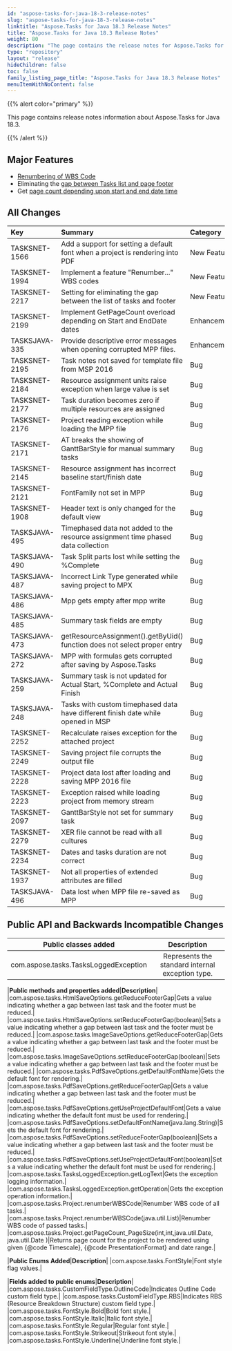 ```yaml
---
id: "aspose-tasks-for-java-18-3-release-notes"
slug: "aspose-tasks-for-java-18-3-release-notes"
linktitle: "Aspose.Tasks for Java 18.3 Release Notes"
title: "Aspose.Tasks for Java 18.3 Release Notes"
weight: 80
description: "The page contains the release notes for Aspose.Tasks for Java 18.3."
type: "repository"
layout: "release"
hideChildren: false
toc: false
family_listing_page_title: "Aspose.Tasks for Java 18.3 Release Notes"
menuItemWithNoContent: false
---
```


{{% alert color="primary" %}}

This page contains release notes information about Aspose.Tasks for Java 18.3.

{{% /alert %}}

## **Major Features**
- [Renumbering of WBS Code](/tasks/java/wbs-associated-with-a-task/#wbsassociatedwithatask-renumberwbscodes)
- Eliminating the [gap between Tasks list and page footer](/tasks/java/reducing-gap-between-tasks-list-and-footer/)
- Get [page count depending upon start and end date time](/tasks/java/working-with-project-pages/#workingwithprojectpages-programmingsample-getnumberofpagesbasedonstartandenddates)

## **All Changes**

|**Key**|**Summary**|**Category**|
| :- | :- | :- |
|TASKSNET-1566|Add a support for setting a default font when a project is rendering into PDF|New Feature|
|TASKSNET-1994|Implement a feature "Renumber..." WBS codes|New Feature|
|TASKSNET-2217|Setting for eliminating the gap between the list of tasks and footer|New Feature|
|TASKSNET-2199|Implement GetPageCount overload depending on Start and EndDate dates|Enhancement|
|TASKSJAVA-335|Provide descriptive error messages when opening corrupted MPP files.|Enhancement|
|TASKSNET-2195|Task notes not saved for template file from MSP 2016|Bug|
|TASKSNET-2184|Resource assignment units raise exception when large value is set|Bug|
|TASKSNET-2177|Task duration becomes zero if multiple resources are assigned|Bug|
|TASKSNET-2176|Project reading exception while loading the MPP file|Bug|
|TASKSNET-2171|AT breaks the showing of GanttBarStyle for manual summary tasks|Bug|
|TASKSNET-2145|Resource assignment has incorrect baseline start/finish date|Bug|
|TASKSNET-2121|FontFamily not set in MPP|Bug|
|TASKSNET-1908|Header text is only changed for the default view|Bug|
|TASKSJAVA-495|Timephased data not added to the resource assignment time phased data collection|Bug|
|TASKSJAVA-490|Task Split parts lost while setting the %Complete|Bug|
|TASKSJAVA-487|Incorrect Link Type generated while saving project to MPX|Bug|
|TASKSJAVA-486|Mpp gets empty after mpp write|Bug|
|TASKSJAVA-485|Summary task fields are empty|Bug|
|TASKSJAVA-473|getResourceAssignment().getByUid() function does not select proper entry|Bug|
|TASKSJAVA-272|MPP with formulas gets corrupted after saving by Aspose.Tasks|Bug|
|TASKSJAVA-259|Summary task is not updated for Actual Start, %Complete and Actual Finish|Bug|
|TASKSJAVA-248|Tasks with custom timephased data have different finish date while opened in MSP|Bug|
|TASKSNET-2252|Recalculate raises exception for the attached project|Bug|
|TASKSNET-2249|Saving project file corrupts the output file|Bug|
|TASKSNET-2228|Project data lost after loading and saving MPP 2016 file|Bug|
|TASKSNET-2223|Exception raised while loading project from memory stream|Bug|
|TASKSNET-2097|GanttBarStyle not set for summary task|Bug|
|TASKSNET-2279|XER file cannot be read with all cultures|Bug|
|TASKSNET-2234|Dates and tasks duration are not correct|Bug|
|TASKSNET-1937|Not all properties of extended attributes are filled|Bug|
|TASKSJAVA-496|Data lost when MPP file re-saved as MPP|Bug|

## **Public API and Backwards Incompatible Changes**

|**Public classes added**|**Description**|
| :-: | :-: |
|com.aspose.tasks.TasksLoggedException|Represents the standard internal exception type.|

|**Public methods and properties added**|**Description**|
|com.aspose.tasks.HtmlSaveOptions.getReduceFooterGap|Gets a value indicating whether a gap between last task and the footer must be reduced.|
|com.aspose.tasks.HtmlSaveOptions.setReduceFooterGap(boolean)|Sets a value indicating whether a gap between last task and the footer must be reduced.|
|com.aspose.tasks.ImageSaveOptions.getReduceFooterGap|Gets a value indicating whether a gap between last task and the footer must be reduced.|
|com.aspose.tasks.ImageSaveOptions.setReduceFooterGap(boolean)|Sets a value indicating whether a gap between last task and the footer must be reduced.|
|com.aspose.tasks.PdfSaveOptions.getDefaultFontName|Gets the default font for rendering.|
|com.aspose.tasks.PdfSaveOptions.getReduceFooterGap|Gets a value indicating whether a gap between last task and the footer must be reduced.|
|com.aspose.tasks.PdfSaveOptions.getUseProjectDefaultFont|Gets a value indicating whether the default font must be used for rendering.|
|com.aspose.tasks.PdfSaveOptions.setDefaultFontName(java.lang.String)|Sets the default font for rendering.|
|com.aspose.tasks.PdfSaveOptions.setReduceFooterGap(boolean)|Sets a value indicating whether a gap between last task and the footer must be reduced.|
|com.aspose.tasks.PdfSaveOptions.setUseProjectDefaultFont(boolean)|Sets a value indicating whether the default font must be used for rendering.|
|com.aspose.tasks.TasksLoggedException.getLogText|Gets the exception logging information.|
|com.aspose.tasks.TasksLoggedException.getOperation|Gets the exception operation information.|
|com.aspose.tasks.Project.renumberWBSCode|Renumber WBS code of all tasks.|
|com.aspose.tasks.Project.renumberWBSCode(java.util.List)|Renumber WBS code of passed tasks.|
|com.aspose.tasks.Project.getPageCount_PageSize(int,int,java.util.Date, java.util.Date )|Returns page count for the project to be rendered using given {@code Timescale}, {@code PresentationFormat} and date range.|

|**Public Enums Added**|**Description**|
|com.aspose.tasks.FontStyle|Font style flag values.|

|**Fields added to public enums**|**Description**|
|com.aspose.tasks.CustomFieldType.OutlineCode|Indicates Outline Code custom field type.|
|com.aspose.tasks.CustomFieldType.RBS|Indicates RBS (Resource Breakdown Structure) custom field type.|
|com.aspose.tasks.FontStyle.Bold|Bold font style.|
|com.aspose.tasks.FontStyle.Italic|Italic font style.|
|com.aspose.tasks.FontStyle.Regular|Regular font style.|
|com.aspose.tasks.FontStyle.Strikeout|Strikeout font style.|
|com.aspose.tasks.FontStyle.Underline|Underline font style.|

